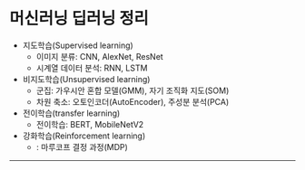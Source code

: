 # 머신러닝 딥러닝 정리
- 지도학습(Supervised learning)
    - 이미지 분류: CNN, AlexNet, ResNet
    - 시계열 데이터 분석: RNN, LSTM
- 비지도학습(Unsupervised learning)
  - 군집: 가우시안 혼합 모델(GMM), 자기 조직화 지도(SOM)
  - 차원 축소: 오토인코더(AutoEncoder), 주성분 분석(PCA)
- 전이학습(transfer learning)
  - 전이학습: BERT, MobileNetV2
- 강화학습(Reinforcement learning)
  - : 마루코프 결정 과정(MDP)
---

